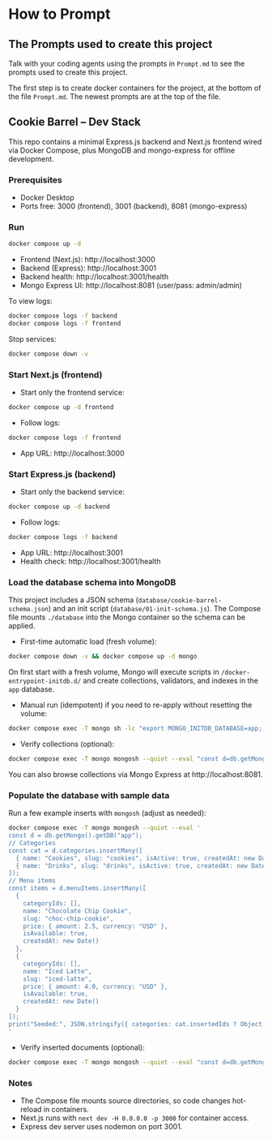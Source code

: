# How to Prompt

## The Prompts used to create this project

Talk with your coding agents using the prompts in `Prompt.md` to see the prompts used to create this project.

The first step is to create docker containers for the project, at the bottom of the file `Prompt.md`.
The newest prompts are at the top of the file.

## Cookie Barrel – Dev Stack

This repo contains a minimal Express.js backend and Next.js frontend wired via Docker Compose, plus MongoDB and mongo-express for offline development.

### Prerequisites

- Docker Desktop
- Ports free: 3000 (frontend), 3001 (backend), 8081 (mongo-express)

### Run

```bash
docker compose up -d
```

- Frontend (Next.js): http://localhost:3000
- Backend (Express): http://localhost:3001
- Backend health: http://localhost:3001/health
- Mongo Express UI: http://localhost:8081 (user/pass: admin/admin)

To view logs:

```bash
docker compose logs -f backend
docker compose logs -f frontend
```

Stop services:

```bash
docker compose down -v
```

### Start Next.js (frontend)

- Start only the frontend service:

```bash
docker compose up -d frontend
```

- Follow logs:

```bash
docker compose logs -f frontend
```

- App URL: http://localhost:3000

### Start Express.js (backend)

- Start only the backend service:

```bash
docker compose up -d backend
```

- Follow logs:

```bash
docker compose logs -f backend
```

- App URL: http://localhost:3001
- Health check: http://localhost:3001/health

### Load the database schema into MongoDB

This project includes a JSON schema (`database/cookie-barrel-schema.json`) and an init script (`database/01-init-schema.js`). The Compose file mounts `./database` into the Mongo container so the schema can be applied.

- First-time automatic load (fresh volume):

```bash
docker compose down -v && docker compose up -d mongo
```

On first start with a fresh volume, Mongo will execute scripts in `/docker-entrypoint-initdb.d/` and create collections, validators, and indexes in the `app` database.

- Manual run (idempotent) if you need to re-apply without resetting the volume:

```bash
docker compose exec -T mongo sh -lc "export MONGO_INITDB_DATABASE=app; mongosh --quiet --eval \"const fs=require('fs'); const s=fs.readFileSync('/docker-entrypoint-initdb.d/01-init-schema.js','utf8'); eval(s);\""
```

- Verify collections (optional):

```bash
docker compose exec -T mongo mongosh --quiet --eval "const d=db.getMongo().getDB('app'); printjson(d.getCollectionInfos({}, {nameOnly:true}));"
```

You can also browse collections via Mongo Express at http://localhost:8081.

### Populate the database with sample data

Run a few example inserts with `mongosh` (adjust as needed):

```bash
docker compose exec -T mongo mongosh --quiet --eval '
const d = db.getMongo().getDB("app");
// Categories
const cat = d.categories.insertMany([
  { name: "Cookies", slug: "cookies", isActive: true, createdAt: new Date() },
  { name: "Drinks", slug: "drinks", isActive: true, createdAt: new Date() }
]);
// Menu items
const items = d.menuItems.insertMany([
  {
    categoryIds: [],
    name: "Chocolate Chip Cookie",
    slug: "choc-chip-cookie",
    price: { amount: 2.5, currency: "USD" },
    isAvailable: true,
    createdAt: new Date()
  },
  {
    categoryIds: [],
    name: "Iced Latte",
    slug: "iced-latte",
    price: { amount: 4.0, currency: "USD" },
    isAvailable: true,
    createdAt: new Date()
  }
]);
print("Seeded:", JSON.stringify({ categories: cat.insertedIds ? Object.keys(cat.insertedIds).length : 0, items: items.insertedIds ? Object.keys(items.insertedIds).length : 0 }));
'
```

- Verify inserted documents (optional):

```bash
docker compose exec -T mongo mongosh --quiet --eval "const d=db.getMongo().getDB('app'); printjson(d.categories.find().limit(5).toArray()); printjson(d.menuItems.find().limit(5).toArray());"
```

### Notes

- The Compose file mounts source directories, so code changes hot-reload in containers.
- Next.js runs with `next dev -H 0.0.0.0 -p 3000` for container access.
- Express dev server uses nodemon on port 3001.


